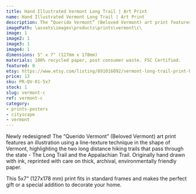 ```yaml
---
title: Hand Illustrated Vermont Long Trail | Art Print
name: Hand Illustrated Vermont Long Trail | Art Print
description: The “Querido Vermont” (Beloved Vermont) art print features an illustration using a line-texture technique in the shape of Vermont, highlighting the two long distance hiking trails that pass through the state - The Long Trail and the Appalachian Trail. Originally hand drawn with ink, reprinted with care on thick, archival, environmentally friendly paper.
imagePath: \assets\images\products\prints\vermont\c\
image: 1
image2: 1
image3: 1
image4: 1
dimensions: 5" x 7" (127mm x 178mm)
materials: 100% recycled paper, post consumer waste. FSC Certified.
featured: 0
etsy: https://www.etsy.com/listing/891016092/vermont-long-trail-print-hand
price: 13
sku: PR-QV-01-5x7
stock: 1
slug: vermont-c
ref: vermont-c
category:
- prints-posters
- cityscape
- vermont
---
```

Newly redesigned! The “Querido Vermont” (Beloved Vermont) art print features an illustration using a line-texture technique in the shape of Vermont, highlighting the two long distance hiking trails that pass through the state - The Long Trail and the Appalachian Trail. Originally hand drawn with ink, reprinted with care on thick, archival, environmentally friendly paper.

This 5x7” (127x178 mm) print fits in standard frames and makes the perfect gift or a special addition to decorate your home.
